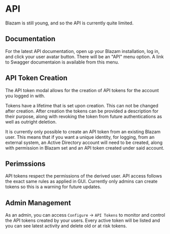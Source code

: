 # API
Blazam is still young, and so the API is currently quite
limited.

## Documentation
For the latest API documentation, open up your Blazam installation,
log in, and click your user avatar button. There will be an "API"
menu option. A link to Swagger documentaion is available from this menu.

## API Token Creation
The API token modal allows for the creation of API tokens for the account you
logged in with.

Tokens have a lifetime that is set upon creation. This can not be changed
after creation. After creation the tokens can be provided a description for
their purpose, along with revoking the token from future authentications as
well as outright deletion.

It is currently only possible to create an API token from an existing Blazam
user. This means that if you want a unique identity, for logging, from an
external system, an Active Directory account will need to be created,
along with permission in Blazam set and an API token created under said account.

## Perimssions
API tokens respect the permissions of the derived user. API access follows
the exact same rules as applied in GUI. Currently only admins can create tokens
so this is a warning for future updates.

## Admin Management
As an admin, you can access `Configure` -> `API Tokens` to monitor and
control the API tokens created by your users. Every active token will be listed
and you can see latest activity and delete old or at risk tokens.
